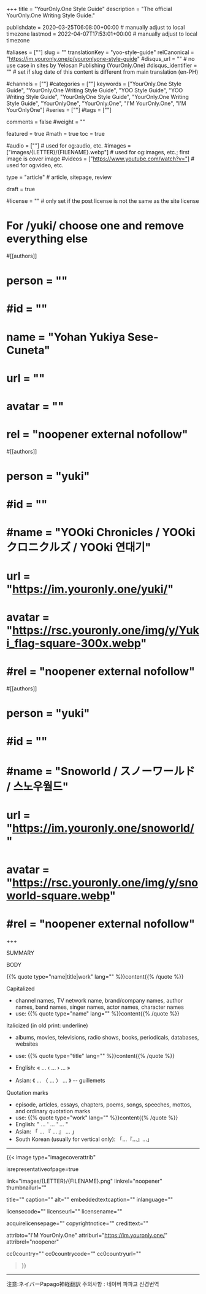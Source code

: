 +++
title = "YourOnly.One Style Guide"
description = "The official YourOnly.One Writing Style Guide."

publishdate = 2020-03-25T06:08:00+00:00                                          # manually adjust to local timezone
lastmod = 2022-04-07T17:53:01+00:00                                       # manually adjust to local timezone

#aliases = [""]
slug = ""
translationKey = "yoo-style-guide"
relCanonical = "https://im.youronly.one/p/youronlyone-style-guide"
#disqus_url = ""                                                    # no use case in sites by Yelosan Publishing (YourOnly.One)
#disqus_identifier = ""                                             # set if slug date of this content is different from main translation (en-PH)

#channels = [""]
#categories = [""]
keywords = ["YourOnly.One Style Guide", "YourOnly.One Writing Style Guide", "YOO Style Guide", "YOO Writing Style Guide", "YourOnlyOne Style Guide", "YourOnly.One Writing Style Guide", "YourOnlyOne", "YourOnly.One", "I'M YourOnly.One", "I'M YourOnlyOne"]
#series = [""]
#tags = [""]

comments = false
#weight = ""

featured = true
#math = true
toc = true

#audio = [""]                                                          # used for og:audio, etc.
#images = ["images/{LETTER}/{FILENAME}.webp"]                 # used for og:images, etc.; first image is cover image
#videos = ["https://www.youtube.com/watch?v="]                         # used for og:video, etc.

type = "article"                                                             # article, sitepage, review

draft = true

#license = ""                                                         # only set if the post license is not the same as the site license

# For /yuki/ choose one and remove everything else
#[[authors]]
#  person = ""
#  #id = ""
#  name = "Yohan Yukiya Sese-Cuneta"
#  url = ""
#  avatar = ""
#  rel = "noopener external nofollow"

#[[authors]]
#  person = "yuki"
#  #id = ""
#  #name = "YOOki Chronicles / YOOkiクロニクルズ / YOOki 연대기"
#  url = "https://im.youronly.one/yuki/"
#  avatar = "https://rsc.youronly.one/img/y/Yuki_flag-square-300x.webp"
#  #rel = "noopener external nofollow"

#[[authors]]
#  person = "yuki"
#  #id = ""
#  #name = "Snoworld / スノーワールド / 스노우월드"
#  url = "https://im.youronly.one/snoworld/"
#  avatar = "https://rsc.youronly.one/img/y/snoworld-square.webp"
#  #rel = "noopener external nofollow"
+++

SUMMARY

<!--more-->

BODY

<!--
  RESEARCH
    - https://blog.hubspot.com/blog/tabid/6307/bid/31247/the-simple-template-for-a-thorough-content-style-guide.aspx
    - https://thewritelife.com/writing-style-guide/
    - https://writer.com/blog/create-writing-style-guide/
    - https://en.wikipedia.org/wiki/List_of_style_guides
-->

{{% quote type="name|title|work" lang="" %}}content{{% /quote %}}

Capitalized

- channel names, TV network name, brand/company names, author names, band names, singer names, actor names, character names
- use: {{% quote type="name" lang="" %}}content{{% /quote %}}

Italicized (in old print: underline)

- albums, movies, televisions, radio shows, books, periodicals, databases, websites
- use: {{% quote type="title" lang="" %}}content{{% /quote %}}

- English: « … ‹ … › … »
- Asian: 《 … 〈 … 〉 … 》 -- guillemets

Quotation marks

- episode, articles, essays, chapters, poems, songs, speeches, mottos, and ordinary quotation marks
- use: {{% quote type="work" lang="" %}}content{{% /quote %}}
- English: " … ' … ' … "
- Asian: 「 … 『 … 』 … 」
- South Korean (usually for vertical only): 「…『…』…」

---

{{< image
  type="imagecoverattrib"

  isrepresentativeofpage=true

  link="images/{LETTER}/{FILENAME}.png"
  linkrel="noopener"
  thumbnailurl=""

  title=""
  caption=""
  alt=""
  embeddedtextcaption=""
  inlanguage=""

  licensecode=""
  licenseurl=""
  licensename=""

  acquirelicensepage=""
  copyrightnotice=""
  credittext=""

  attribto="I'M YourOnly.One"
  attriburl="https://im.youronly.one/"
  attribrel="noopener"

  cc0country=""
  cc0countrycode=""
  cc0countryurl=""
>}}

---

注意:ネイバーPapago神経翻訳
주의사항 : 네이버 파파고 신경번역

